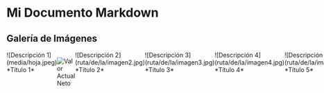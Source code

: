 # Mi Documento Markdown

## Galería de Imágenes

<div style="display: flex; justify-content: space-between;">

  <div>
    ![Descripción 1](media/hoja.jpeg)
    *Título 1*
  </div>
  
![Valor Actual Neto](media/hoja.jpeg)

  <div>
    ![Descripción 2](ruta/de/la/imagen2.jpg)
    *Título 2*
  </div>

  <div>
    ![Descripción 3](ruta/de/la/imagen3.jpg)
    *Título 3*
  </div>

  <div>
    ![Descripción 4](ruta/de/la/imagen4.jpg)
    *Título 4*
  </div>

  <div>
    ![Descripción 5](ruta/de/la/imagen5.jpg)
    *Título 5*
  </div>

</div>


